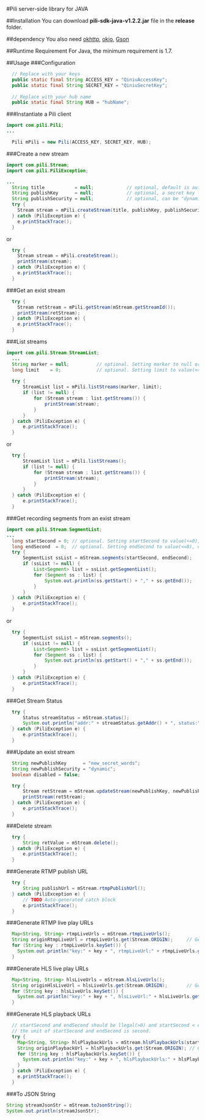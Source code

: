 #Pili server-side library for JAVA

##Installation
You can download **pili-sdk-java-v1.2.2.jar** file in the **release** folder.

##dependency
You also need [okhttp][1], [okio][2], [Gson][3]

[1]: http://square.github.io/okhttp/
[2]: https://github.com/square/okio
[3]: https://code.google.com/p/google-gson/downloads/detail?name=google-gson-2.2.4-release.zip&

##Runtime Requirement
For Java, the minimum requirement is 1.7.

##Usage
###Configuration
```JAVA
  // Replace with your keys
  public static final String ACCESS_KEY = "QiniuAccessKey";
  public static final String SECRET_KEY = "QiniuSecretKey";
  
  // Replace with your hub name
  public static final String HUB = "hubName";
```

###Instantiate a Pili client
```JAVA
import com.pili.Pili;
...

  Pili mPili = new Pili(ACCESS_KEY, SECRET_KEY, HUB);

```

###Create a new stream
```JAVA
import com.pili.Stream;
import com.pili.PiliException;

...
  String title           = null;            // optional, default is auto-generated. Setting title to null or "" or " ", default you choosed. The length of title should be at least 5 and at most 200. A title should be unique.
  String publishKey      = null;            // optional, a secret key for signing the <publishToken>, default is   auto-generated. Setting publishKey to null or "" or " ", default you choosed.
  String publishSecurity = null;            // optional, can be "dynamic" or "static", default is "dynamic"
  try {
    Stream stream = mPili.createStream(title, publishKey, publishSecurity);
  } catch (PiliException e) {
    e.printStackTrace();
  }
```
or
```JAVA
  try {
    Stream stream = mPili.createStream();
    printStream(stream);
  } catch (PiliException e) {
    e.printStackTrace();
  }
```

###Get an exist stream
```JAVA
  try {
    Stream retStream = mPili.getStream(mStream.getStreamId());
    printStream(retStream);
  } catch (PiliException e) {
    e.printStackTrace();
  }
```

###List streams
```JAVA
import com.pili.Stream.StreamList;
  ...
  String marker = null;          // optional. Setting marker to null or "" or " ", default you choosed.
  long limit    = 0;             // optional. Setting limit to value(<=0), default you choosed.
  
  try {
      StreamList list = mPili.listStreams(marker, limit);
      if (list != null) {
          for (Stream stream : list.getStreams()) {
              printStream(stream);
          }
      }
  } catch (PiliException e) {
      e.printStackTrace();
  }
```
or
```JAVA
  try {
      StreamList list = mPili.listStreams();
      if (list != null) {
          for (Stream stream : list.getStreams()) {
              printStream(stream);
          }
      }
  } catch (PiliException e) {
      e.printStackTrace();
  }
```

###Get recording segments from an exist stream
```JAVA
import com.pili.Stream.SegmentList;
...
  long startSecond = 0; // optional. Setting startSecond to value(<=0), default you choosed.
  long endSecond  = 0;  // optional. Setting endSecond to value(<=0), default you choosed.
  try {
      SegmentList ssList = mStream.segments(startSecond, endSecond);
      if (ssList != null) {
          List<Segment> list = ssList.getSegmentList();
          for (Segment ss : list) {
              System.out.println(ss.getStart() + "," + ss.getEnd());
          }
      }
  } catch (PiliException e) {
      e.printStackTrace();
  }
```
or
```JAVA
  try {
      SegmentList ssList = mStream.segments();
      if (ssList != null) {
          List<Segment> list = ssList.getSegmentList();
          for (Segment ss : list) {
              System.out.println(ss.getStart() + "," + ss.getEnd());
          }
      }
  } catch (PiliException e) {
      e.printStackTrace();
  }
```

###Get Stream Status
```JAVA
  try {
      Status streamStatus = mStream.status();
      System.out.println("addr:" + streamStatus.getAddr() + ", status:" + streamStatus.getStatus());
  } catch (PiliException e) {
      e.printStackTrace();
  }
```
###Update an exist stream
```JAVA
  String newPublishKey      = "new_secret_words";
  String newPublishSecurity = "dynamic";
  boolean disabled = false;

  try {
      Stream retStream = mStream.updateStream(newPublishKey, newPublishSecurity, disabled);
      printStream(retStream);
  } catch (PiliException e) {
      e.printStackTrace();
  }
```
###Delete stream
```JAVA
  try {
      String retValue = mStream.delete();
  } catch (PiliException e) {
      e.printStackTrace();
  }
```

###Generate RTMP publish URL
```JAVA
  try {
      String publishUrl = mStream.rtmpPublishUrl();
  } catch (PiliException e) {
      // TODO Auto-generated catch block
      e.printStackTrace();
  }
```

###Generate RTMP live play URLs
```JAVA
  Map<String, String> rtmpLiveUrls = mStream.rtmpLiveUrls();
  String originRtmpLiveUrl = rtmpLiveUrls.get(Stream.ORIGIN);     // Get original RTMP live url
  for (String key : rtmpLiveUrls.keySet()) {
    System.out.println("key:" + key + ", rtmpLiveUrl:" + rtmpLiveUrls.get(key));
  }
```

###Generate HLS live play URLs
```JAVA
  Map<String, String> hlsLiveUrls = mStream.hlsLiveUrls();
  String originHlsLiveUrl = hlsLiveUrls.get(Stream.ORIGIN);       // Get original HLS live url
  for (String key : hlsLiveUrls.keySet()) {
    System.out.println("key:" + key + ", hlsLiveUrl:" + hlsLiveUrls.get(key));
  }
```

###Generate HLS playback URLs
```JAVA
  // startSecond and endSecond should be llegal(>0) and startSecond < endSecond, otherwise PiliException will be thrown
  // the unit of startSecond and endSecond is second.
  try {
    Map<String, String> hlsPlaybackUrls = mStream.hlsPlaybackUrls(startSecond, endSecond);
    String originPlaybackUrl = hlsPlaybackUrls.get(Stream.ORIGIN); // Get original HLS playback url
    for (String key : hlsPlaybackUrls.keySet()) {
      System.out.println("key:" + key + ", hlsPlaybackUrls:" + hlsPlaybackUrls.get(key));
    }
  } catch (PiliException e) {
    e.printStackTrace();
  }
```

###To JSON String
```JAVA
String streamJsonStr = mStream.toJsonString();
System.out.println(streamJsonStr);
```
